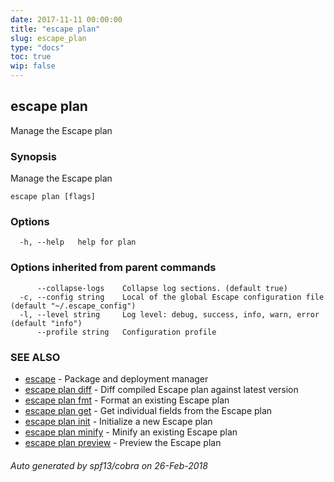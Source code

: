 ```yaml
---
date: 2017-11-11 00:00:00
title: "escape plan"
slug: escape_plan
type: "docs"
toc: true
wip: false
---
```

## escape plan

Manage the Escape plan

### Synopsis


Manage the Escape plan

```
escape plan [flags]
```

### Options

```
  -h, --help   help for plan
```

### Options inherited from parent commands

```
      --collapse-logs    Collapse log sections. (default true)
  -c, --config string    Local of the global Escape configuration file (default "~/.escape_config")
  -l, --level string     Log level: debug, success, info, warn, error (default "info")
      --profile string   Configuration profile
```

### SEE ALSO
* [escape](../escape/)	 - Package and deployment manager
* [escape plan diff](../escape_plan_diff/)	 - Diff compiled Escape plan against latest version
* [escape plan fmt](../escape_plan_fmt/)	 - Format an existing Escape plan
* [escape plan get](../escape_plan_get/)	 - Get individual fields from the Escape plan
* [escape plan init](../escape_plan_init/)	 - Initialize a new Escape plan
* [escape plan minify](../escape_plan_minify/)	 - Minify an existing Escape plan
* [escape plan preview](../escape_plan_preview/)	 - Preview the Escape plan

###### Auto generated by spf13/cobra on 26-Feb-2018
